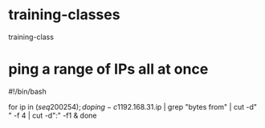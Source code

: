 # training-classes
training-class

# ping a range of IPs all at once

#!/bin/bash

for ip in $(seq 200 254 ); do
ping -c 1 192.168.31.$ip | grep "bytes from" | cut -d" " -f 4 | cut -d":" -f1 &
done
